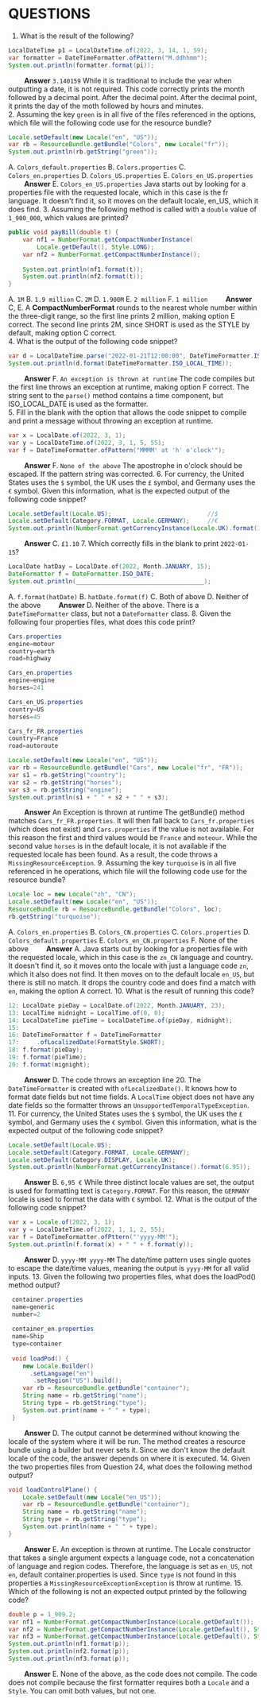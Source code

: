 # QUESTIONS
1. What is the result of the following?
```java
LocalDateTime p1 = LocalDateTime.of(2022, 3, 14, 1, 59);
var formatter = DateTimeFormatter.ofPattern("M.ddhhmm");
System.out.println(formatter.format(pi));
```
&emsp;&emsp;
**Answer**
`3.140159`
While it is traditional to include the year when outputting a date, it is not required. This code correctly prints the
month followed by a decimal point. After the decimal point. After the decimal point, it prints the day of the moth
followed by hours and minutes.<br/>
2. Assuming the key `green` is in all five of the files referenced in the options, which file will the following code
   use for the resource bundle?
```java
Locale.setDefault(new Locale("en", "US"));
var rb = ResourceBundle.getBundle("Colors", new Locale("fr"));
System.out.println(rb.getString("green"));
```
A. `Colors_default.properties`
B. `Colors.properties`
C. `Colors_en.properties`
D. `Colors_US.properties`
E. `Colors_en_US.properties`
&emsp;&emsp;
**Answer**
E. `Colors_en_US.properties`
Java starts out by looking for a properties file with the requested locale, which in this case is the fr language. It
doesn't find it, so it moves on the default locale, en_US, which it does find.
3. Assuming the following method is called with a `double` value of `1_900_000`, which values are printed?
```java
public void payBill(double t) {
    var nf1 = NumberFormat.getCompactNumberInstance(
        Locale.getDefault(), Style.LONG);
    var nf2 = NumberFormat.getCompactNumberInstance();
    
    System.out.println(nf1.format(t));
    System.out.println(nf2.format(t));
}
```
A. `1M`
B. `1.9 million`
C. `2M`
D. `1.900M`
E. `2 million`
F. `1 million`
&emsp;&emsp;
**Answer**
C, E.
A **CompactNumberFormat** rounds to the nearest whole number within the three-digit range, so the first line prints 2 million,
making option E correct. The second line prints 2M, since SHORT is used as the STYLE by default, making option C correct.<br/>
4. What is the output of the following code snippet?
```java
var d = LocalDateTime.parse("2022-01-21T12:00:00", DateTimeFormatter.ISO_LOCAL_DATE);
System.out.println(d.format(DateTimeFormatter.ISO_LOCAL_TIME));
```
&emsp;&emsp;
**Answer**
F. `An exception is thrown at runtime`
The code compiles but the first line throws an exception at runtime, making option F correct. The string sent to the 
`parse()` method contains a time component, but ISO_LOCAL_DATE is used as the formatter.<br/>
5. Fill in the blank with the option that allows the code snippet to compile and print a message without throwing an 
exception at runtime.
```java
var x = LocalDate.of(2022, 3, 1);
var y = LocalDateTime.of(2022, 3, 1, 5, 55);
var f = DateTimeFormatter.ofPattern("MMMM' at 'h' o'clock'");
```
&emsp;&emsp;
**Answer**
F. `None of the above`
The apostrophe in o'clock should be escaped. If the pattern string was corrected. 
6. For currency, the United States uses the `$` symbol, the UK uses the `£` symbol, and Germany uses the `€` symbol. Given 
this information, what is the expected output of the following code snippet?
```java
Locale.setDefault(Locale.US);                           //$
Locale.setDefault(Category.FORMAT, Locale.GERMANY);     //€
System.out.println(NumberFormat.getCurrencyInstance(Locale.UK).format(1.1)); //£
```
&emsp;&emsp;
**Answer**
C. `£1.10` 
7. Which correctly fills in the blank to print `2022-01-15`?
```java
LocalDate hatDay = LocalDate.of(2022, Month.JANUARY, 15);
DateFormatter f = DateFormatter.ISO_DATE;
System.out.println(____________________________________);
```
A. `f.format(hatDate)`
B. `hatDate.format(f)`
C. Both of above
D. Neither of the above
&emsp;&emsp;
**Answer**
D. Neither of the above. There is a `DateTimeFormatter` class, but not a `DateFormatter` class.
8. Given the following four properties files, what does this code print?
```java
Cars.properties
engine=moteur
country=earth
road=highway

Cars_en.properties
engine=engine
horses=241

Cars_en_US.properties
country=US
horses=45

Cars_fr_FR.properties
country=France
road=autoroute
```
```java
Locale.setDefault(new Locale("en", "US"));
var rb = ResourceBundle.getBundle("Cars", new Locale("fr", "FR"));
var s1 = rb.getString("country");
var s2 = rb.getString("horses");
var s3 = rb.getString("engine");
System.out.println(s1 + " " + s2 + " " + s3);
```
&emsp;&emsp;
**Answer**
An Exception is thrown at runtime
The getBundle() method matches `Cars_fr_FR.properties`. It will then fall back to `Cars_fr.properties` (which does not 
exist) and `Cars.properties` if the value is not available. For this reason the first and third values would be `France` and 
`moteour`. While the second value `horses` is in the default locale, it is not available if the requested locale has 
been found. As a result, the code throws a `MissingResourceException`.
9. Assuming the key `turquoise` is in all five referenced in he operations, which file will the following code use for 
the resource bundle?
```java
Locale loc = new Locale("zh", "CN");
Locale.setDefault(new Locale("en", "US"));
ResourceBundle rb = ResourceBundle.getBundle("Colors", loc);
rb.getString("turquoise");
```
A. `Colors_en.properties`
B. `Colors_CN.properties`
C. `Colors.properties`
D. `Colors_default.properties`
E. `Colors_en_CN.properties`
F. None of the above
&emsp;&emsp;
**Answer**
A. Java starts out by looking for a properties file with the requested locale, which in this case is the `zn_CN` language 
and country. It doesn't find it, so it moves onto the locale with just a language code `zn`, which it also does not find. 
It then moves on to the default locale `en_US`, but there is still no match. It drops the country code and does find a 
match with `en`, making the option A correct. 
10. What is the result of running this code?
```java
12: LocalDate pieDay = LocalDate.of(2022, Month.JANUARY, 23);
13: LocalTime midnight = LocalTime.of(0, 0);
14: LocalDateTime pieTime = LocalDateTime.of(pieDay, midnight);
15:
16: DateTimeFormatter f = DateTimeFormatter
17:     .ofLocalizedDate(FormatStyle.SHORT);
18: f.format(pieDay);
19: f.format(pieTime);
20: f.format(mignight);
```
&emsp;&emsp;
**Answer**
D. The code throws an exception line 20.
The `DateTimeFormatter` is created with `ofLocalizedDate()`. It knows how to format date fields but not time fields.
A `LocalTime` object does not have any date fields so the formatter throws an `UnsupportedTemporalTypeException`.
11. For currency, the United States uses the `$` symbol, the UK uses the `£` symbol, and Germany uses the `€` symbol. 
Given this information, what is the expected output of the following code snippet?
```java
Locale.setDefault(Locale.US);
Locale.setDefault(Category.FORMAT, Locale.GERMANY);
Locale.setDefault(Category.DISPLAY, Locale.UK);
System.out.println(NumberFormat.getCurrencyInstance().format(6.95));
```
&emsp;&emsp;
**Answer**
B. `6,95 €`
While three distinct locale values are set, the output is used for formatting text is `Category.FORMAT`. For this reason, 
the `GERMANY` locale is used to format the data with `€` symbol.
12. What is the output of the following code snippet?
```java
var x = Locale.of(2022, 3, 1);
var y = LocalDateTime.of(2022, 1, 1, 2, 55);
var f = DateTimeFormatter.ofPttern("'yyyy-MM'");
System.out.println(f.format(x) + " " + f.format(y));
```
&emsp;&emsp;
**Answer**
D. `yyyy-MM yyyy-MM`
The date/time pattern uses single quotes to escape the date/time values, meaning the output is `yyyy-MM` for all valid 
inputs.
13. Given the following two properties files, what does the loadPod() method output?
```java
 container.properties
 name=generic
 number=2
  
 container_en.properties
 name=Ship
 type=container
  
 void loadPod() {
    new Locale.Builder()
      .setLanguage("en")
       .setRegion("US").build();
    var rb = ResourceBundle.getBundle("container");
    String name = rb.getString("name");
    String type = rb.getString("type");
    System.out.print(name + " " + type);
 }
```
&emsp;&emsp;
**Answer**
D. The output cannot be determined without knowing the locale of the system where it will be run.
The method creates a resource bundle using a builder but never sets it. Since we don't know the default locale of the 
code, the answer depends on where it is executed.
14. Given the two properties files from Question 24, what does the following method output?
```java
void loadControlPlane() {
    Locale.setDefault(new Locale("en_US"));
    var rb = ResourceBundle.getBundle("container");
    String name = rb.getString("name");
    String type = rb.getString("type");
    System.out.println(name + " " + type);
}
```
&emsp;&emsp;
**Answer**
E. An exception is thrown at runtime.
The Locale constructor that takes a single argument expects a language code, not a concatenation of language and region 
codes. Therefore, the language is set as `en_US`, not `en`, default container.properties is used. Since `type` is not found 
in this properties a `MissingResourceExceptionException` is throw at runtime.
15. Which of the following is not an expected output printed by the following code?
```java
double p = 1_909.2;
var nf1 = NumberFormat.getCompactNumberInstance(Locale.getDefault());
var nf2 = NumberFormat.getCompactNumberInstance(Locale.getDefault(), Style.SHORT);
var nf3 = NumberFormat.getCompactNumberInstance(Locale.getDefault(), Style.LONG);
System.out.println(nf1.format(p));
System.out.println(nf2.format(p));
System.out.println(nf3.format(p));
```
&emsp;&emsp;
**Answer**
E. None of the above, as the code does not compile.
The code does not compile because the first formatter requires both a `Locale` and a `Style`. You can omit both values, 
but not one.